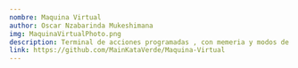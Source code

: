 ```yaml
---
nombre: Maquina Virtual
author: Oscar Nzabarinda Mukeshimana
img: MaquinaVirtualPhoto.png
description: Terminal de acciones programadas , con memeria y modos de ejecucion
link: https://github.com/MainKataVerde/Maquina-Virtual
---
```

